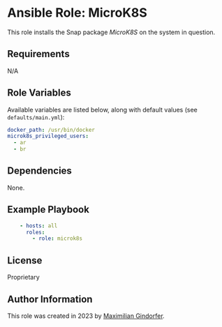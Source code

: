# Ansible Role: MicroK8S

This role installs the Snap package _MicroK8S_ on the system in question.

## Requirements

N/A

## Role Variables

Available variables are listed below, along with default values (see `defaults/main.yml`):

```yaml
docker_path: /usr/bin/docker
microk8s_privileged_users:
  - ar
  - br
```

## Dependencies

None.

## Example Playbook

```yaml
    - hosts: all
      roles:
        - role: microk8s
```

## License

Proprietary

## Author Information

This role was created in 2023 by [Maximilian Gindorfer](https://fmj.dev).
